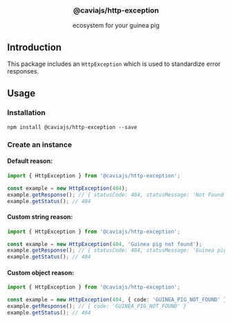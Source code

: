 <div align="center">
<h3>@caviajs/http-exception</h3>
<p>ecosystem for your guinea pig</p>
</div>

## Introduction

This package includes an `HttpException` which is used to standardize error responses.

## Usage

### Installation

```shell
npm install @caviajs/http-exception --save
```

### Create an instance

#### Default reason:

```typescript
import { HttpException } from '@caviajs/http-exception';

const example = new HttpException(404);
example.getResponse(); // { statusCode: 404, statusMessage: 'Not Found' }
example.getStatus(); // 404
```

#### Custom string reason:

```typescript
import { HttpException } from '@caviajs/http-exception';

const example = new HttpException(404, 'Guinea pig not found');
example.getResponse(); // { statusCode: 404, statusMessage: 'Guinea pig not found' }
example.getStatus(); // 404
```

#### Custom object reason:

```typescript
import { HttpException } from '@caviajs/http-exception';

const example = new HttpException(404, { code: 'GUINEA_PIG_NOT_FOUND' });
example.getResponse(); // { code: 'GUINEA_PIG_NOT_FOUND' }
example.getStatus(); // 404
```
